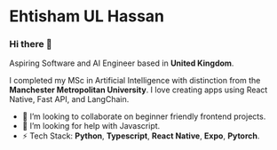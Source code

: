 # Ehtisham UL Hassan

### Hi there 👋
Aspiring Software and AI Engineer based in **United Kingdom**.

I completed my MSc in Artificial Intelligence with distinction from the **Manchester Metropolitan University**. I love creating apps using React Native, Fast API, and LangChain.
- 👯 I’m looking to collaborate on beginner friendly frontend projects.
- 🤔 I’m looking for help with Javascript.
- ⚡ Tech Stack: **Python**, **Typescript**, **React Native**, **Expo**, **Pytorch**.
